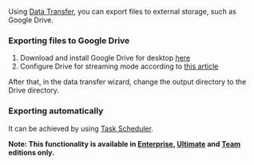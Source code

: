 Using [Data Transfer](Data-transfer), you can export files to external storage, such as Google Drive.

### Exporting files to Google Drive

1. Download and install Google Drive for desktop [here](https://www.google.com/drive/download/)
1. Configure Drive for streaming mode according to [this article](https://support.google.com/drive/answer/10838124)

After that, in the data transfer wizard, change the output directory to the Drive directory.

### Exporting automatically

It can be achieved by using [Task Scheduler](Task-Scheduler).

**Note: This functionality is available in [Enterprise](Enterprise-Edition), [Ultimate](Ultimate-Edition) and <a href="https://dbeaver.com/dbeaver-team-edition">Team</a> editions only.**